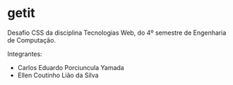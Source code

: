 # getit
Desafio CSS da disciplina Tecnologias Web, do 4º semestre de Engenharia de Computação.

Integrantes:
- Carlos Eduardo Porciuncula Yamada
- Ellen Coutinho Lião da Silva
